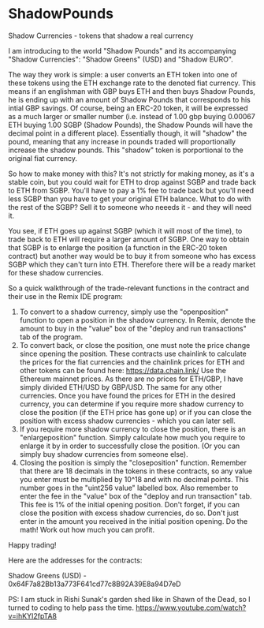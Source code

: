 # ShadowPounds
Shadow Currencies - tokens that shadow a real currency

I am introducing to the world "Shadow Pounds" and its accompanying "Shadow Currencies": "Shadow Greens" (USD) and "Shadow EURO".

The way they work is simple: a user converts an ETH token into one of these tokens using the ETH exchange rate to the denoted fiat currency. This means if an englishman with GBP buys ETH and then buys Shadow Pounds, he is ending up with an amount of Shadow Pounds that corresponds to his intial GBP savings. Of course, being an ERC-20 token, it will be expressed as a much larger or smaller number (i.e. instead of 1.00 gbp buying 0.00067 ETH buying 1.00 SGBP (Shadow Pounds), the Shadow Pounds will have the decimal point in a different place). Essentially though, it will "shadow" the pound, meaning that any increase in pounds traded will proportionally increase the shadow pounds. This "shadow" token is porportional to the original fiat currency.

So how to make money with this? It's not strictly for making money, as it's a stable coin, but you could wait for ETH to drop against SGBP and trade back to ETH from SGBP. You'll have to pay a 1% fee to trade back but you'll need less SGBP than you have to get your original ETH balance. What to do with the rest of the SGBP? Sell it to someone who neeeds it - and they will need it.

You see, if ETH goes up against SGBP (which it will most of the time), to trade back to ETH will require a larger amount of SGBP. One way to obtain that SGBP is to enlarge the position (a function in the ERC-20 token contract) but another way would be to buy it from someone who has excess SGBP which they can't turn into ETH. Therefore there will be a ready market for these shadow currencies.

So a quick walkthrough of the trade-relevant functions in the contract and their use in the Remix IDE program:

1) To convert to a shadow currency, simply use the "openposition" function to open a position in the shadow currency. In Remix, denote the amount to buy in the "value" box of the "deploy and run transactions" tab of the program.
2) To convert back, or close the position, one must note the price change since opening the position. These contracts use chainlink to calculate the prices for the fiat currencies and the chainlink prices for ETH and other tokens can be found here: https://data.chain.link/ Use the Ethereum mainnet prices. As there are no prices for ETH/GBP, I have simply divided ETH/USD by GBP/USD. The same for any other currencies. Once you have found the prices for ETH in the desired currency, you can determine if you require more shadow currency to close the position (if the ETH price has gone up) or if you can close the position with excess shadow currencies - which you can later sell.
3) If you require more shadow currency to close the position, there is an "enlargeposition" function. Simply calculate how much you require to enlarge it by in order to successfully close the position. (Or you can simply buy shadow currencies from someone else).
4) Closing the position is simply the "closeposition" function. Remember that there are 18 decimals in the tokens in these contracts, so any value you enter must be multiplied by 10^18 and with no decimal points. This number goes in the "uint256 value" labelled box. Also remember to enter the fee in the "value" box of the "deploy and run transaction" tab. This fee is 1% of the initial opening position. Don't forget, if you can close the position with excess shadow currencies, do so. Don't just enter in the amount you received in the initial position opening. Do the math! Work out how much you can profit.

Happy trading!

Here are the addresses for the contracts:

Shadow Greens (USD) - 0x64F7a82Bb13a773F641cd77c8B92A39E8a94D7eD

PS: I am stuck in Rishi Sunak's garden shed like in Shawn of the Dead, so I turned to coding to help pass the time. https://www.youtube.com/watch?v=ihKYI2fpTA8

